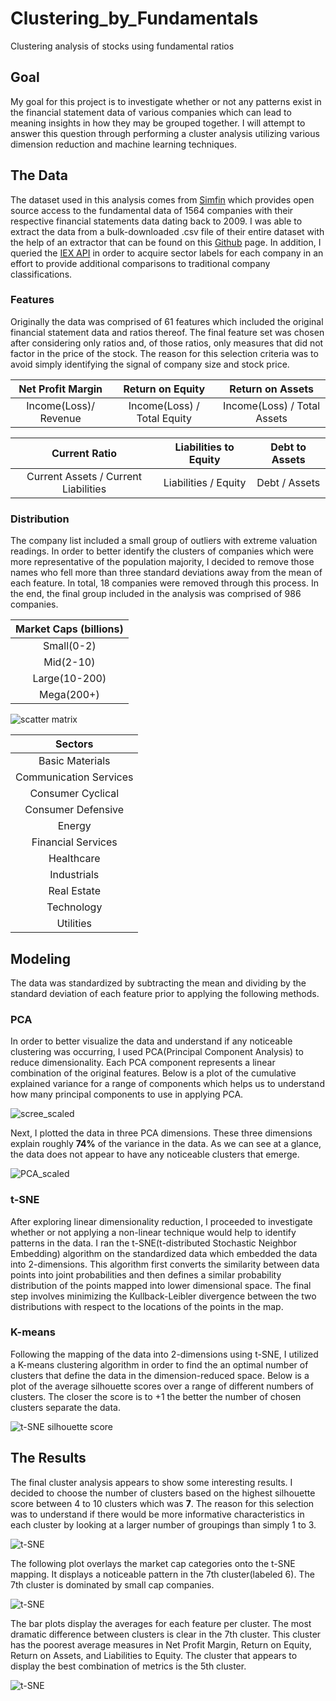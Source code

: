 # Clustering_by_Fundamentals
Clustering analysis of stocks using fundamental ratios

## Goal

My goal for this project is to investigate whether or not any patterns exist in the financial statement data of various companies which can lead to meaning insights in how they may be grouped together.  I will attempt to answer this question through performing a cluster analysis utilizing various dimension reduction and machine learning techniques.

## The Data

The dataset used in this analysis comes from [Simfin](https://simfin.com) which provides open source access to the fundamental data of 1564 companies with their respective financial statements data dating back to 2009. I was able to extract the data from a bulk-downloaded .csv file of their entire dataset with the help of an extractor that can be found on this [Github](https://github.com/SimFin/bd-extractor) page. In addition, I queried the [IEX API](https://iextrading.com/developer/docs/) in order to acquire sector labels for each company in an effort to provide additional comparisons to traditional company classifications.

### Features

Originally the data was comprised of 61 features which included the original financial statement data and ratios thereof. The final feature set was chosen after considering only ratios and, of those ratios, only measures that did not factor in the price of the stock. The reason for this selection criteria was to avoid simply identifying the signal of company size and stock price.    


| **Net Profit Margin** | **Return on Equity** | **Return on Assets** |
| :-----------: | :------------: | :-----------: |
| Income(Loss)/ Revenue | Income(Loss) / Total Equity |Income(Loss) / Total Assets |

| **Current Ratio** | **Liabilities to Equity** | **Debt to Assets** |
| :-------: | :--------:| :-------: |
| Current Assets / Current Liabilities | Liabilities / Equity | Debt / Assets |

### Distribution

The company list included a small group of outliers with extreme valuation readings. In order to better identify the clusters of companies which were more representative of the population majority, I decided to remove those names who fell more than three standard deviations away from the mean of each feature. In total, 18 companies were removed through this process. In the end, the final group included in the analysis was comprised of 986 companies.

| **Market Caps (billions)** |
| :-------: |
| Small(0-2)|362|
| Mid(2-10)|289|
|Large(10-200)|336|
|Mega(200+)|17|

![scatter matrix](plots/scatter_matrix.png)

| **Sectors** |                    
| :--------: |
| Basic Materials |47|
|Communication Services |15|
|Consumer Cyclical |160|
|Consumer Defensive |60|
|Energy |50|
|Financial Services |34|
|Healthcare |137|
|Industrials |148|
|Real Estate |55|
|Technology |197|
|Utilities |32|

## Modeling
The data was standardized by subtracting the mean and dividing by the standard deviation of each feature prior to applying the following methods.  

### PCA
In order to better visualize the data and understand if any noticeable clustering was occurring, I used PCA(Principal Component Analysis) to reduce dimensionality. Each PCA component represents a linear combination of the original features. Below is a plot of the cumulative explained variance for a range of components which helps us to understand how many principal components to use in applying PCA.

![scree_scaled](plots/scree_plot_scaled.png)

Next, I plotted the data in three PCA dimensions. These three dimensions explain roughly **74%** of the variance in the data. As we can see at a glance, the data does not appear to have any noticeable clusters that emerge.  

![PCA_scaled](plots/3d_PCA_scaled.png)

### t-SNE

After exploring linear dimensionality reduction, I proceeded to investigate whether or not applying a non-linear technique would help to identify patterns in the data. I ran the t-SNE(t-distributed Stochastic Neighbor Embedding) algorithm on the standardized data which embedded the data into 2-dimensions.
This algorithm first converts the similarity between data points into joint probabilities and then defines a similar probability distribution of the points mapped into lower dimensional space. The final step involves minimizing the Kullback-Leibler divergence between the two distributions with respect to the locations of the points in the map.    

### K-means

Following the mapping of the data into 2-dimensions using t-SNE, I utilized a K-means clustering algorithm in order to find the an optimal number of clusters that define the data in the dimension-reduced space. Below is a plot of the average silhouette scores over a range of different numbers of clusters. The closer the score is to +1 the better the number of chosen clusters separate the data.

![t-SNE silhouette score](plots/silhouette_score_t-SNE.png)    

## The Results

The final cluster analysis appears to show some interesting results. I decided to choose the number of clusters based on the highest silhouette score between 4 to 10 clusters which was **7**. The reason for this selection was to understand if there would be more informative characteristics in each cluster by looking at a larger number of groupings than simply 1 to 3.

![t-SNE](plots/TSNE_scaled_k_means.png)

The following plot overlays the market cap categories onto the t-SNE mapping. It displays a noticeable pattern in the 7th cluster(labeled 6). The 7th cluster is dominated by small cap companies.     

![t-SNE](plots/TSNE_scaled_market_cap.png)

The bar plots display the averages for each feature per cluster. The most dramatic difference between clusters is clear in the 7th cluster. This cluster has the poorest average measures in Net Profit Margin, Return on Equity, Return on Assets, and Liabilities to Equity. The cluster that appears to display the best combination of metrics is the 5th cluster.

![t-SNE](plots/TSNE_scaled_stats.png)
